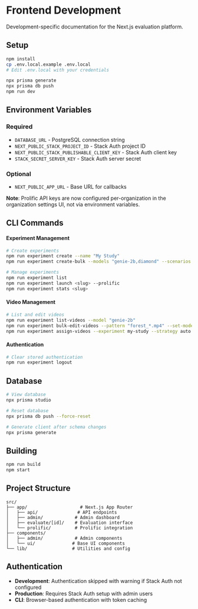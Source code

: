 # Frontend Development

Development-specific documentation for the Next.js evaluation platform.

## Setup

```bash
npm install
cp .env.local.example .env.local
# Edit .env.local with your credentials

npx prisma generate
npx prisma db push
npm run dev
```

## Environment Variables

### Required
- `DATABASE_URL` - PostgreSQL connection string
- `NEXT_PUBLIC_STACK_PROJECT_ID` - Stack Auth project ID
- `NEXT_PUBLIC_STACK_PUBLISHABLE_CLIENT_KEY` - Stack Auth client key
- `STACK_SECRET_SERVER_KEY` - Stack Auth server secret

### Optional
- `NEXT_PUBLIC_APP_URL` - Base URL for callbacks

**Note**: Prolific API keys are now configured per-organization in the organization settings UI, not via environment variables.

## CLI Commands

#### Experiment Management
```bash
# Create experiments
npm run experiment create --name "My Study"
npm run experiment create-bulk --models "genie-2b,diamond" --scenarios "forest,desert"

# Manage experiments
npm run experiment list
npm run experiment launch <slug> --prolific
npm run experiment stats <slug>
```

#### Video Management
```bash
# List and edit videos
npm run experiment list-videos --model "genie-2b"
npm run experiment bulk-edit-videos --pattern "forest_*.mp4" --set-model "genie-2b"
npm run experiment assign-videos --experiment my-study --strategy auto
```

#### Authentication
```bash
# Clear stored authentication
npm run experiment logout
```

## Database

```bash
# View database
npx prisma studio

# Reset database
npx prisma db push --force-reset

# Generate client after schema changes
npx prisma generate
```

## Building

```bash
npm run build
npm start
```

## Project Structure

```
src/
├── app/                    # Next.js App Router
│   ├── api/               # API endpoints
│   ├── admin/            # Admin dashboard
│   ├── evaluate/[id]/    # Evaluation interface
│   └── prolific/         # Prolific integration
├── components/
│   ├── admin/            # Admin components
│   └── ui/              # Base UI components
└── lib/                 # Utilities and config
```

## Authentication

- **Development**: Authentication skipped with warning if Stack Auth not configured
- **Production**: Requires Stack Auth setup with admin users
- **CLI**: Browser-based authentication with token caching